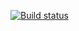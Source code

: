 [![Build status](https://ci.appveyor.com/api/projects/status/v5dhxpvytwyeptr6?svg=true)](https://ci.appveyor.com/project/YuriNalivaiko/patterns2)